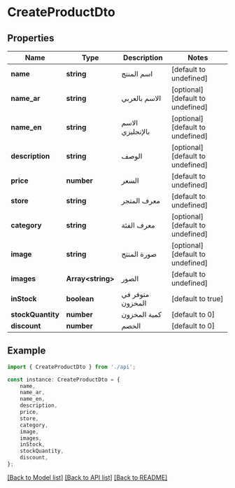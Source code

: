 # CreateProductDto


## Properties

Name | Type | Description | Notes
------------ | ------------- | ------------- | -------------
**name** | **string** | اسم المنتج | [default to undefined]
**name_ar** | **string** | الاسم بالعربي | [optional] [default to undefined]
**name_en** | **string** | الاسم بالإنجليزي | [optional] [default to undefined]
**description** | **string** | الوصف | [optional] [default to undefined]
**price** | **number** | السعر | [default to undefined]
**store** | **string** | معرف المتجر | [default to undefined]
**category** | **string** | معرف الفئة | [optional] [default to undefined]
**image** | **string** | صورة المنتج | [optional] [default to undefined]
**images** | **Array&lt;string&gt;** | الصور | [default to undefined]
**inStock** | **boolean** | متوفر في المخزون | [default to true]
**stockQuantity** | **number** | كمية المخزون | [default to 0]
**discount** | **number** | الخصم | [default to 0]

## Example

```typescript
import { CreateProductDto } from './api';

const instance: CreateProductDto = {
    name,
    name_ar,
    name_en,
    description,
    price,
    store,
    category,
    image,
    images,
    inStock,
    stockQuantity,
    discount,
};
```

[[Back to Model list]](../README.md#documentation-for-models) [[Back to API list]](../README.md#documentation-for-api-endpoints) [[Back to README]](../README.md)
